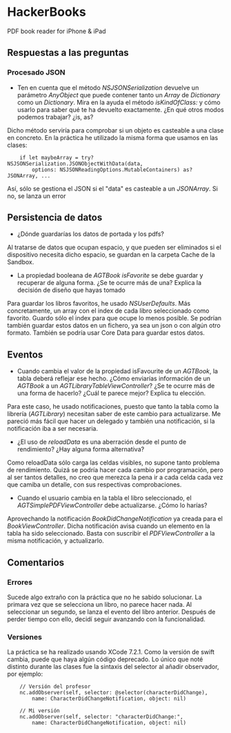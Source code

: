 # HackerBooks
PDF book reader for iPhone &amp; iPad

## Respuestas a las preguntas

### Procesado JSON
* Ten en cuenta que el método *NSJSONSerialization* devuelve un parámetro *AnyObject* que puede contener tanto un *Array* de *Dictionary* como un *Dictionary*. Mira en la ayuda el método *isKindOfClass:* y cómo usarlo para saber qué te ha devuelto exactamente. ¿En qué otros modos podemos trabajar? ¿is, as?

Dicho método serviría para comprobar si un objeto es casteable a una clase en concreto. En la práctica he utilizado la misma forma que usamos en las clases:

		if let maybeArray = try? NSJSONSerialization.JSONObjectWithData(data,
        	options: NSJSONReadingOptions.MutableContainers) as? JSONArray, ...

Así, sólo se gestiona el JSON si el "data" es casteable a un *JSONArray*. Si no, se lanza un error

## Persistencia de datos
* ¿Dónde guardarías los datos de portada y los pdfs?

Al tratarse de datos que ocupan espacio, y que pueden ser eliminados si el dispositivo necesita dicho espacio, se guardan en la carpeta Cache de la Sandbox.

* La propiedad booleana de *AGTBook* *isFavorite* se debe guardar y recuperar de alguna forma. ¿Se te ocurre más de una? Explica la decisión de diseño que hayas tomado

Para guardar los libros favoritos, he usado *NSUserDefaults*. Más concretamente, un array con el index de cada libro seleccionado como favorito. Guardo sólo el index para que ocupe lo menos posible.
Se podrían también guardar estos datos en un fichero, ya sea un json o con algún otro formato.
También se podría usar Core Data para guardar estos datos.

## Eventos

* Cuando cambia el valor de la propiedad isFavourite de un *AGTBook*, la tabla deberá reflejar ese hecho. ¿Cómo enviarías información de un *AGTBook* a un *AGTLibraryTableViewController*? ¿Se te ocurre más de una forma de hacerlo? ¿Cuál te parece mejor? Explica tu elección.

Para este caso, he usado notificaciones, puesto que tanto la tabla como la librería (*AGTLibrary*) necesitan saber de este cambio para actualizarse. Me pareció más fácil que hacer un delegado y también una notificación, si la notificación iba a ser necesaria.

* ¿El uso de *reloadData* es una aberración desde el punto de rendimiento? ¿Hay alguna forma alternativa?

Como reloadData sólo carga las celdas visibles, no supone tanto problema de rendimiento. Quizá se podría hacer cada cambio por programación, pero al ser tantos detalles, no creo que merezca la pena ir a cada celda cada vez que camiba un detalle, con sus respectivas comprobaciones.

* Cuando el usuario cambia en la tabla el libro seleccionado, el *AGTSimplePDFViewController* debe actualizarse. ¿Cómo lo harías?

Aprovechando la notificación *BookDidChangeNotification* ya creada para el *BookViewController*. Dicha notificación avisa cuando un elemento en la tabla ha sido seleccionado. Basta con suscribir el *PDFViewController* a la misma notificación, y actualizarlo.

## Comentarios

### Errores

Sucede algo extraño con la práctica que no he sabido solucionar. La primara vez que se selecciona un libro, no parece hacer nada. Al seleccionar un segundo, se lanza el evento del libro anterior. Después de perder tiempo con ello, decidí seguir avanzando con la funcionalidad.

### Versiones

La práctica se ha realizado usando XCode 7.2.1. Como la versión de swift cambia, puede que haya algún código deprecado. Lo único que noté distinto durante las clases fue la sintaxis del selector al añadir observador, por ejemplo:

		// Versión del profesor
		nc.addObserver(self, selector: @selector(characterDidChange),
			name: CharacterDidChangeNotification, object: nil)

		// Mi versión
		nc.addObserver(self, selector: "characterDidChange:",
		 	name: CharacterDidChangeNotification, object: nil)